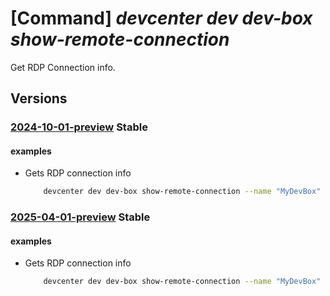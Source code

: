 # [Command] _devcenter dev dev-box show-remote-connection_

Get RDP Connection info.

## Versions

### [2024-10-01-preview](/Resources/data-plane/microsoft.devcenter/L3Byb2plY3RzL3t9L3VzZXJzL3t9L2RldmJveGVzL3t9L3JlbW90ZWNvbm5lY3Rpb24=/2024-10-01-preview.xml) **Stable**

<!-- data-plane:microsoft.devcenter /projects/{}/users/{}/devboxes/{}/remoteconnection 2024-10-01-preview -->

#### examples

- Gets RDP connection info
    ```bash
        devcenter dev dev-box show-remote-connection --name "MyDevBox" --endpoint "https://8a40af38-3b4c-4672-a6a4-5e964b1870ed-contosodevcenter.centralus.devcenter.azure.com/" --project-name "DevProject" --user-id "00000000-0000-0000-0000-000000000000"
    ```

### [2025-04-01-preview](/Resources/data-plane/microsoft.devcenter/L3Byb2plY3RzL3t9L3VzZXJzL3t9L2RldmJveGVzL3t9L3JlbW90ZWNvbm5lY3Rpb24=/2025-04-01-preview.xml) **Stable**

<!-- data-plane:microsoft.devcenter /projects/{}/users/{}/devboxes/{}/remoteconnection 2025-04-01-preview -->

#### examples

- Gets RDP connection info
    ```bash
        devcenter dev dev-box show-remote-connection --name "MyDevBox" --endpoint "https://8a40af38-3b4c-4672-a6a4-5e964b1870ed-contosodevcenter.centralus.devcenter.azure.com/" --project-name "DevProject" --user-id "00000000-0000-0000-0000-000000000000"
    ```
